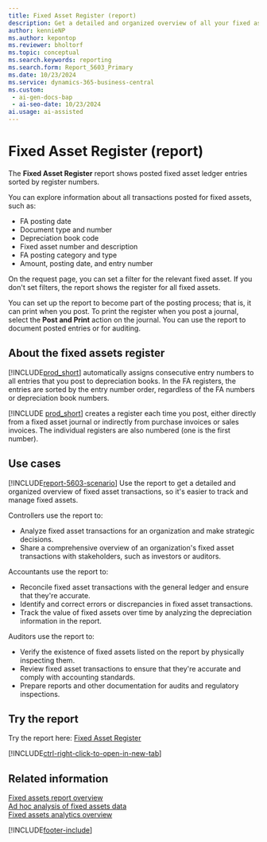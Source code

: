 ```yaml
---
title: Fixed Asset Register (report)
description: Get a detailed and organized overview of all your fixed asset transactions.
author: kennieNP
ms.author: kepontop
ms.reviewer: bholtorf
ms.topic: conceptual
ms.search.keywords: reporting
ms.search.form: Report_5603_Primary
ms.date: 10/23/2024
ms.service: dynamics-365-business-central
ms.custom:
 - ai-gen-docs-bap
 - ai-seo-date: 10/23/2024
ai.usage: ai-assisted
---
```


# Fixed Asset Register (report)

The **Fixed Asset Register** report shows posted fixed asset ledger entries sorted by register numbers.

You can explore information about all transactions posted for fixed assets, such as:

* FA posting date
* Document type and number
* Depreciation book code
* Fixed asset number and description
* FA posting category and type
* Amount, posting date, and entry number

On the request page, you can set a filter for the relevant fixed asset. If you don't set filters, the report shows the register for all fixed assets.

You can set up the report to become part of the posting process; that is, it can print when you post. To print the register when you post a journal, select the **Post and Print** action on the journal. You can use the report to document posted entries or for auditing.

## About the fixed assets register

[!INCLUDE[prod_short](../includes/prod_short.md)] automatically assigns consecutive entry numbers to all entries that you post to depreciation books. In the FA registers, the entries are sorted by the entry number order, regardless of the FA numbers or depreciation book numbers.

[!INCLUDE [prod_short](../includes/prod_short.md)] creates a register each time you post, either directly from a fixed asset journal or indirectly from purchase invoices or sales invoices. The individual registers are also numbered (one is the first number).

## Use cases

<!-- 

Prompt

Below is a report in an ERP system. Provide 3-4 use cases for different personas working with fixed asset management or finance for fixed assets.

Format like this:    
  
As a <persona>, use the report to    
* use case 1  
* use case 2    

Do not capitalize the persona names. 

Do not start lines with "Use the data to"

## Report name
Fixed Asset Register

## Report description
The Fixed Asset Register report is a comprehensive and structured document that serves as the central repository of all fixed asset transactions done by an organization.

### What the report does
The *Fixed Asset Register* report shows posted fixed asset ledger entries that are sorted and divided by register number. 
You can see all the transactions posted for fixed assets with information such as FA posting date, document type and number, depreciation book code, fixed asset number and description, FA posting category and type, posting date, amount, and entry number. On the request page, you can set a filter for the relevant fixed asset. If you do not set any filters, the report shows the register for all fixed assets.

### Use cases
It is used to provide a detailed and organized overview of fixed asset transactions, making it easier to track and manage fixed assets.
Use the report to provide a detailed and organized overview of fixed asset transactions, making it easier to track and manage fixed assets.

## About the Fixed Assets register
Business Central automatically assigns consecutive entry numbers to all entries that you post to depreciation books. In the FA registers, the entries are sorted in entry number order regardless of FA numbers or depreciation book numbers.
A register is created automatically with each posting, either directly from a fixed asset journal or indirectly from purchase invoices or sales invoices. The individual registers are also numbered (one is the first number).

Please include your data sources and URLs

-->

[!INCLUDE[report-5603-scenario](../includes/report-5603-scenario-include.md)] Use the report to get a detailed and organized overview of fixed asset transactions, so it's easier to track and manage fixed assets.

Controllers use the report to:

* Analyze fixed asset transactions for an organization and make strategic decisions.
* Share a comprehensive overview of an organization's fixed asset transactions with stakeholders, such as investors or auditors.

Accountants use the report to:

* Reconcile fixed asset transactions with the general ledger and ensure that they're accurate.
* Identify and correct errors or discrepancies in fixed asset transactions.
* Track the value of fixed assets over time by analyzing the depreciation information in the report.

Auditors use the report to:

* Verify the existence of fixed assets listed on the report by physically inspecting them.
* Review fixed asset transactions to ensure that they're accurate and comply with accounting standards.
* Prepare reports and other documentation for audits and regulatory inspections.

## Try the report

Try the report here: [Fixed Asset Register](https://businesscentral.dynamics.com?report=5603)

[!INCLUDE[ctrl-right-click-to-open-in-new-tab](../includes/ctrl-right-click-to-open-in-new-tab.md)]

## Related information

[Fixed assets report overview](../fa-reports.md)  
[Ad hoc analysis of fixed assets data](../ad-hoc-analysis-fa.md)  
[Fixed assets analytics overview](../fa-analytics-overview.md)  

[!INCLUDE[footer-include](../includes/footer-banner.md)]